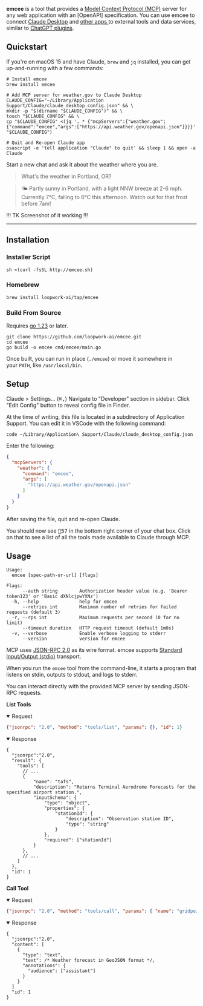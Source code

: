 **emcee** is a tool that provides a [Model Context Protocol (MCP)](https://modelcontextprotocol.io/) server for any web application with an [OpenAPI] specification. You can use emcee to connect [Claude Desktop](https://claude.ai/download) and [other apps ](https://modelcontextprotocol.info/docs/clients/) to external tools and data services, similar to [ChatGPT plugins](https://openai.com/index/chatgpt-plugins/).

## Quickstart

If you're on macOS 15 and have Claude, `brew` and `jq` installed, 
you can get up-and-running with a few commands:

```console
# Install emcee
brew install emcee

# Add MCP server for weather.gov to Claude Desktop
CLAUDE_CONFIG="~/Library/Application Support/Claude/claude_desktop_config.json" && \
mkdir -p "$(dirname "$CLAUDE_CONFIG")" && \
touch "$CLAUDE_CONFIG" && \
cp "$CLAUDE_CONFIG" <(jq '. * {"mcpServers":{"weather.gov":{"command":"emcee","args":["https://api.weather.gov/openapi.json"]}}}' "$CLAUDE_CONFIG")

# Quit and Re-open Claude app
osascript -e 'tell application "Claude" to quit' && sleep 1 && open -a Claude
```

Start a new chat and ask it about the weather where you are.

> What's the weather in Portland, OR?

> 🌤️ Partly sunny in Portland, with a light NNW breeze at 2-6 mph. 
> Currently 7°C, falling to 6°C this afternoon. 
> Watch out for that frost before 7am!

!!! TK Screenshot of it working !!!

---

## Installation

### Installer Script

```console
sh <(curl -fsSL http://emcee.sh)
```

### Homebrew

```console
brew install loopwork-ai/tap/emcee
```

### Build From Source

Requires [go 1.23](https://go.dev) or later.

```console
git clone https://github.com/loopwork-ai/emcee.git
cd emcee
go build -o emcee cmd/emcee/main.go
```

Once built, you can run in place (`./emcee`) or move it somewhere in your `PATH`, like `/usr/local/bin`.

## Setup

Claude > Settings... (<kbd>⌘</kbd><kbd>,</kbd>)
Navigate to "Developer" section in sidebar.
Click "Edit Config" button to reveal config file in Finder.

At the time of writing, this file is located in a subdirectory of Application Support.
You can edit it in VSCode with the following command:  

```
code ~/Library/Application\ Support/Claude/claude_desktop_config.json
```

Enter the following:

```json
{
  "mcpServers": {
    "weather": {
      "command": "emcee",
      "args": [
        "https://api.weather.gov/openapi.json"
      ]
    }
  }
}
```

After saving the file, quit and re-open Claude.

You should now see <kbd>🔨57</kbd> in the bottom right corner of your chat box.
Click on that to see a list of all the tools made available to Claude through MCP.

## Usage

```console
Usage:
  emcee [spec-path-or-url] [flags]

Flags:
      --auth string        Authorization header value (e.g. 'Bearer token123' or 'Basic dXNlcjpwYXNz')
  -h, --help               help for emcee
      --retries int        Maximum number of retries for failed requests (default 3)
  -r, --rps int            Maximum requests per second (0 for no limit)
      --timeout duration   HTTP request timeout (default 1m0s)
  -v, --verbose            Enable verbose logging to stderr
      --version            version for emcee
```

MCP uses [JSON-RPC 2.0](https://www.jsonrpc.org/) as its wire format.
emcee supports [Standard Input/Output (stdio)](https://modelcontextprotocol.io/docs/concepts/transports#standard-input-output-stdio) transport.

When you run the `emcee` tool from the command-line, 
it starts a program that listens on stdin, 
outputs to stdout, 
and logs to stderr.

You can interact directly with the provided MCP server 
by sending JSON-RPC requests.

**List Tools**

<details open>

<summary>Request</summary>

```json
{"jsonrpc": "2.0", "method": "tools/list", "params": {}, "id": 1}
```

</details>

<details open>

<summary>Response</summary>

```jsonc
{ 
  "jsonrpc":"2.0", 
  "result": {
    "tools": [
      // ...
      {
          "name": "tafs",
          "description": "Returns Terminal Aerodrome Forecasts for the specified airport station.",
          "inputSchema": {
              "type": "object",
              "properties": {
                  "stationId": {
                      "description": "Observation station ID",
                      "type": "string"
                  }
              },
              "required": ["stationId"]
          }
      },
      // ...
    ]
  },
  "id": 1
}
```
</details>

**Call Tool**

<details open>

<summary>Request</summary>

```json
{"jsonrpc": "2.0", "method": "tools/call", "params": { "name": "gridpoint_forecast", "arguments": { "stationId": "KPDX" }}, "id": 1}
```

</details>

<details open>

<summary>Response</summary>

```jsonc
{ 
  "jsonrpc":"2.0", 
  "content": [
    {
      "type": "text",
      "text": /* Weather forecast in GeoJSON format */,
      "annotations": {
        "audience": ["assistant"]
      }
    }
  ]
  "id": 1
}
```

</details>
